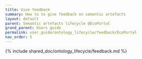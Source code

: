 ```yaml
---
title: Give feedback
summary: How to to give feedback on semantic artefacts
layout: default
parent: Semantic artefacts lifecycle @EcoPortal
grand_parent: Users guide
permalink: user_guide/ontology_lifecycle/feedback/EcoPortal
nav_order: 5
---
```




{% include shared_doc/ontology_lifecycle/feedback.md  %}